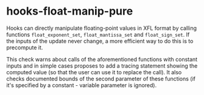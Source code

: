 # hooks-float-manip-pure

Hooks can directly manipulate floating-point values in XFL format by
calling functions `float_exponent_set`, `float_mantissa_set` and
`float_sign_set`. If the inputs of the update never change, a more
efficient way to do this is to precompute it.

This check warns about calls of the aforementioned functions with
constant inputs and in simple cases proposes to add a tracing
statement showing the computed value (so that the user can use it to
replace the call). It also checks documented bounds of the second
parameter of these functions (if it's specified by a constant -
variable parameter is ignored).
